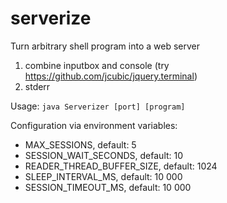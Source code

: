serverize
=========

Turn arbitrary shell program into a web server

1. combine inputbox and console (try https://github.com/jcubic/jquery.terminal)
2. stderr

Usage: `java Serverizer [port] [program]`

Configuration via environment variables:
- MAX_SESSIONS, default: 5
- SESSION_WAIT_SECONDS, default: 10
- READER_THREAD_BUFFER_SIZE, default: 1024
- SLEEP_INTERVAL_MS, default: 10 000
- SESSION_TIMEOUT_MS, default: 10 000

